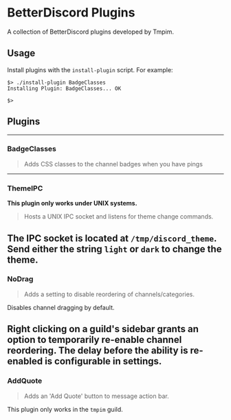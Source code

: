 # BetterDiscord Plugins
A collection of BetterDiscord plugins developed by Tmpim.

## Usage
Install plugins with the `install-plugin` script.
For example:
```
$> ./install-plugin BadgeClasses
Installing Plugin: BadgeClasses... OK

$>
```

## Plugins
---
### BadgeClasses
> Adds CSS classes to the channel badges when you have pings
---
### ThemeIPC
**This plugin only works under UNIX systems.**
> Hosts a UNIX IPC socket and listens for theme change commands.

The IPC socket is located at `/tmp/discord_theme`.
Send either the string `light` or `dark` to change the theme.
---
### NoDrag
> Adds a setting to disable reordering of channels/categories.

Disables channel dragging by default.

Right clicking on a guild's sidebar grants an option to
temporarily re-enable channel reordering. The delay before
the ability is re-enabled is configurable in settings.
---
### AddQuote
> Adds an 'Add Quote' button to message action bar.

This plugin only works in the `tmpim` guild.
